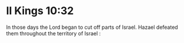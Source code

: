 # II Kings 10:32

In those days the Lord began to cut off parts of Israel. Hazael defeated them throughout the territory of Israel :
